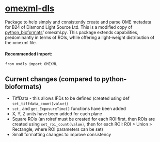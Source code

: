# [omexml-dls](https://github.com/DiamondLightSource/python-omexml-dls)

Package to help simply and consistently create and parse OME metadata for B24 of Diamond Light Source Ltd. This is a modified copy of [python_bioformats](https://github.com/CellProfiler/python-bioformats)' omexml.py. This package extends capabilities, predominantly in terms of ROIs, while offering a light-weight distribution of the omexml file.

#### Recommended import:
`from oxdls import OMEXML`

## Current changes (compared to python-bioformats)
* TiffData - this allows IFDs to be defined (created using def `set_tiffdata_count(value)`)
* `set_` and `get_ExposureTime()` functions have been added
* X, Y, Z units have been added for each plane
* Square ROIs (an roiref must be created for each ROI first, then ROIs are created using `set_roi_count(value)`, then for each ROI: ROI > Union > Rectangle, where ROI parameters can be set)
* Small formatting changes to improve consistency